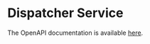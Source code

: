 # Dispatcher Service

The OpenAPI documentation is available [here](http://localhost:8082/swagger-ui/index.html).
